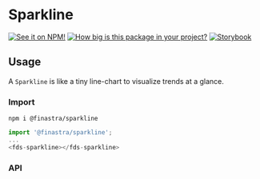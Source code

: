 # Sparkline

[![See it on NPM!](https://img.shields.io/npm/v/@finastra/sparkline?style=for-the-badge)](https://www.npmjs.com/package/@finastra/sparkline)
[![How big is this package in your project?](https://img.shields.io/bundlephobia/minzip/@finastra/sparkline?style=for-the-badge)](https://bundlephobia.com/result?p=@finastra/sparkline)
[![Storybook](https://shields.io/badge/-Play%20with%20this%20web%20component-2a0481?logo=storybook&style=for-the-badge)](https://finastra.github.io/finastra-design-system/?path=/story/components-sparkline--default)


## Usage

A `Sparkline` is like a tiny line-chart to visualize trends at a glance.

### Import

```
npm i @finastra/sparkline
```

```ts
import '@finastra/sparkline';
...
<fds-sparkline></fds-sparkline>
```

### API
<!-- DOC -->
<!-- /DOC -->